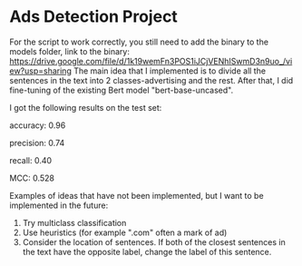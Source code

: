 # Ads Detection Project

For the script to work correctly, you still need to add the binary to the models folder, link to the binary:
https://drive.google.com/file/d/1k19wemFn3POS1iJCjVENhISwmD3n9uo_/view?usp=sharing 
The main idea that I implemented is to divide all the sentences in the text into 2 classes-advertising and the rest. After that, I did fine-tuning of the existing Bert model "bert-base-uncased".

I got the following results on the test set:

accuracy: 0.96

precision: 0.74

recall: 0.40

MCC: 0.528

Examples of ideas that have not been implemented, but I want to be implemented in the future:
1) Try multiclass classification
2) Use heuristics (for example ".com" often a mark of ad)
3) Consider the location of sentences. If both of the closest sentences in the text have the opposite label, change the label of this sentence.
